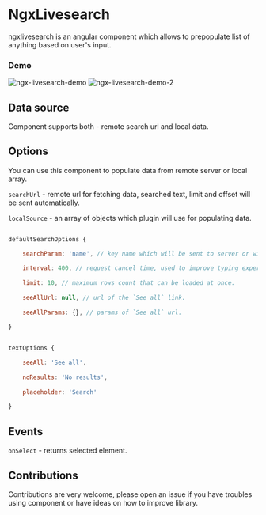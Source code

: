 # NgxLivesearch

ngxlivesearch is an angular component which allows to prepopulate list of anything based on user's input.

### Demo

![ngx-livesearch-demo](https://user-images.githubusercontent.com/20105433/37862900-18bfcbc0-2f6e-11e8-927d-2ae1a4f55360.gif)
![ngx-livesearch-demo-2](https://user-images.githubusercontent.com/20105433/37862903-26d5df92-2f6e-11e8-8774-0c2d1885d370.gif)



## Data source

Component supports both - remote search url and local data.

## Options

You can use this component to populate data from remote server or local array. 

`searchUrl` - remote url for fetching data, searched text, limit and offset will be sent automatically.

`localSource` - an array of objects which plugin will use for populating data.

```javascript

defaultSearchOptions {

    searchParam: 'name', // key name which will be sent to server or will be used to search in localSource. The default value is `name`.
    
    interval: 400, // request cancel time, used to improve typing experience. 
    
    limit: 10, // maximum rows count that can be loaded at once.
    
    seeAllUrl: null, // url of the `See all` link.
    
    seeAllParams: {}, // params of `See all` url.
    
}
```

```javascript

textOptions {

    seeAll: 'See all',
    
    noResults: 'No results',
    
    placeholder: 'Search'
    
}
```

## Events
`onSelect` - returns selected element.


## Contributions

Contributions are very welcome, please open an issue if you have troubles using component or have ideas on how to improve library.
